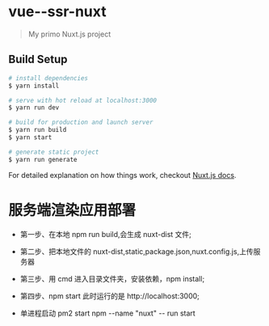 # vue--ssr-nuxt

> My primo Nuxt.js project

## Build Setup

```bash
# install dependencies
$ yarn install

# serve with hot reload at localhost:3000
$ yarn run dev

# build for production and launch server
$ yarn run build
$ yarn start

# generate static project
$ yarn run generate
```

For detailed explanation on how things work, checkout [Nuxt.js docs](https://nuxtjs.org).

# 服务端渲染应用部署

- 第一步、在本地 npm run build,会生成 nuxt-dist 文件;

- 第二步、把本地文件的 nuxt-dist,static,package.json,nuxt.config.js,上传服务器

- 第三步、用 cmd 进入目录文件夹，安装依赖，npm install;

- 第四步、npm start 此时运行的是 http://localhost:3000;

- 单进程启动 pm2 start npm --name "nuxt" -- run start
